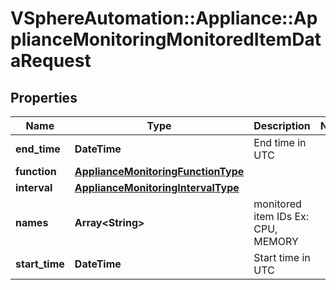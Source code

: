 # VSphereAutomation::Appliance::ApplianceMonitoringMonitoredItemDataRequest

## Properties
Name | Type | Description | Notes
------------ | ------------- | ------------- | -------------
**end_time** | **DateTime** | End time in UTC | 
**function** | [**ApplianceMonitoringFunctionType**](ApplianceMonitoringFunctionType.md) |  | 
**interval** | [**ApplianceMonitoringIntervalType**](ApplianceMonitoringIntervalType.md) |  | 
**names** | **Array&lt;String&gt;** | monitored item IDs Ex: CPU, MEMORY | 
**start_time** | **DateTime** | Start time in UTC | 


